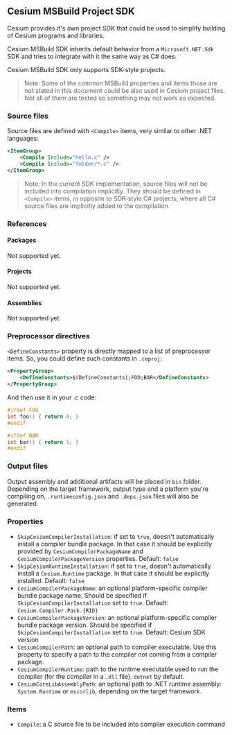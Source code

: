 <!--
SPDX-FileCopyrightText: 2025 Cesium contributors <https://github.com/ForNeVeR/Cesium>

SPDX-License-Identifier: MIT
-->

Cesium MSBuild Project SDK
--------------------------

Cesium provides it's own project SDK that could be used to simplify building of Cesium programs and libraries.

Cesium MSBuild SDK inherits default behavior from a `Microsoft.NET.Sdk` SDK and tries to integrate with it the same way as C# does.

Cesium MSBuild SDK only supports SDK-style projects.

> Note: Some of the common MSBuild properties and items those are not stated in this document could be also used in Cesium project files. Not all of them are tested so something may not work as expected.

### Source files
Source files are defined with `<Compile>` items, very similar to other .NET languages:
```xml
<ItemGroup>
    <Compile Include="hello.c" />
    <Compile Include="folder/*.c" />
</ItemGroup>
```
> Note: In the current SDK implementation, source files will not be included into compilation implicitly. They should be defined in `<Compile>` items, in opposite to SDK-style C# projects, where all C# source files are implicitly added to the compilation.

### References

#### Packages
Not supported yet.

#### Projects
Not supported yet.

#### Assemblies
Not supported yet.

### Preprocessor directives
`<DefineConstants>` property is directly mapped to a list of preprocessor items. So, you could define such constants in `.ceproj`:
```xml
<PropertyGroup>
    <DefineConstants>$(DefineConstants);FOO;BAR</DefineConstants>
</PropertyGroup>
```

And then use it in your .c code:
```c
#ifdef FOO
int foo() { return 0; }
#endif

#ifdef BAR
int bar() { return 1; }
#endif
```

### Output files
Output assembly and additional artifacts will be placed in `bin` folder. Depending on the target framework, output type and a platform you're compiling on, `.runtimeconfig.json` and `.deps.json` files will also be generated.

### Properties
- `SkipCesiumCompilerInstallation`: if set to `true`, doesn't automatically install a compiler bundle package. In that case it should be explicitly provided by `CesiumCompilerPackageName` and `CesiumCompilerPackageVersion` properties. Default: `false`
- `SkipCesiumRuntimeInstallation`: if set to `true`, doesn't automatically install a `Cesium.Runtime` package. In that case it should be explicitly installed. Default: `false`
- `CesiumCompilerPackageName`: an optional platform-specific compiler bundle package name. Should be specified if `SkipCesiumCompilerInstallation` set to `true`. Default: `Cesium.Compiler.Pack.{RID}`
- `CesiumCompilerPackageVersion`: an optional platform-specific compiler bundle package version. Should be specified if `SkipCesiumCompilerInstallation` set to `true`. Default: Cesium SDK version
- `CesiumCompilerPath`: an optional path to compiler executable. Use this property to specify a path to the compiler not coming from a compiler package.
- `CesiumCompilerRuntime`: path to the runtime executable used to run the compiler (for the compiler in a `.dll` file). `dotnet` by default.
- `CesiumCoreLibAssemblyPath`: an optional path to .NET runtime assembly: `System.Runtime` or `mscorlib`, depending on the target framework.

### Items
- `Compile`: a C source file to be included into compiler execution command
